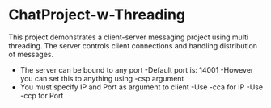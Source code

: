 # ChatProject-w-Threading


This project demonstrates a client-server messaging project using multi threading. The server controls client connections and handling distribution of messages. 
- The server can be bound to any port
  -Default port is: 14001
  -However you can set this to anything using -csp argument
- You must specify IP and Port as argument to client
  -Use -cca for IP
  -Use -ccp for Port

